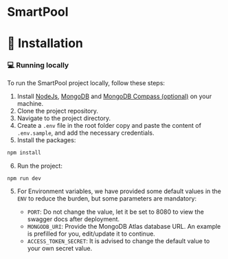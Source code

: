 # SmartPool

# 🏁 Installation
### 💻 Running locally

To run the SmartPool project locally, follow these steps:

1. Install [NodeJs](https://www.nodejs.org/), [MongoDB](https://www.mongodb.com) and [MongoDB Compass (optional)](https://www.mongodb.com/products/compass) on your machine.
2. Clone the project repository.
3. Navigate to the project directory.
4. Create a `.env` file in the root folder copy and paste the content of `.env.sample`, and add the necessary credentials.
5. Install the packages:

```bash
npm install
```

6. Run the project:

```bash
npm run dev
```


5. For Environment variables, we have provided some default values in the `ENV` to reduce the burden, but some parameters are mandatory:

   - `PORT`: Do not change the value, let it be set to 8080 to view the swagger docs after deployment.
   - `MONGODB_URI`: Provide the MongoDB Atlas database URL. An example is prefilled for you, edit/update it to continue.
   - `ACCESS_TOKEN_SECRET`: It is advised to change the default value to your own secret value.
